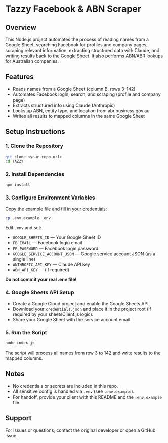 
# Tazzy Facebook & ABN Scraper

## Overview
This Node.js project automates the process of reading names from a Google Sheet, searching Facebook for profiles and company pages, scraping relevant information, extracting structured data with Claude, and writing results back to the Google Sheet. It also performs ABN/ABR lookups for Australian companies.

## Features
- Reads names from a Google Sheet (column B, rows 3–142)
- Automates Facebook login, search, and scraping (profile and company page)
- Extracts structured info using Claude (Anthropic)
- Looks up ABN, entity type, and location from abr.business.gov.au
- Writes all results to mapped columns in the same Google Sheet

## Setup Instructions

### 1. Clone the Repository
```sh
git clone <your-repo-url>
cd TAZZY
```

### 2. Install Dependencies
```sh
npm install
```

### 3. Configure Environment Variables
Copy the example file and fill in your credentials:
```sh
cp .env.example .env
```
Edit `.env` and set:
- `GOOGLE_SHEETS_ID` — Your Google Sheet ID
- `FB_EMAIL` — Facebook login email
- `FB_PASSWORD` — Facebook login password
- `GOOGLE_SERVICE_ACCOUNT_JSON` — Google service account JSON (as a single line)
- `ANTHROPIC_API_KEY` — Claude API key
- `ABN_API_KEY` — (if required)

**Do not commit your real .env file!**

### 4. Google Sheets API Setup
- Create a Google Cloud project and enable the Google Sheets API.
- Download your `credentials.json` and place it in the project root (if required by your sheetsClient.js logic).
- Share your Google Sheet with the service account email.

### 5. Run the Script
```sh
node index.js
```

The script will process all names from row 3 to 142 and write results to the mapped columns.

## Notes
- No credentials or secrets are included in this repo.
- All sensitive config is handled via `.env` (see `.env.example`).
- For handoff, provide your client with this README and the `.env.example` file.

## Support
For issues or questions, contact the original developer or open a GitHub issue.
